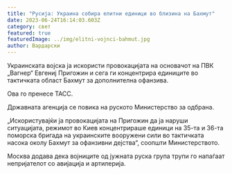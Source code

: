 ```yaml
---
title: "Русија: Украина собира елитни единици во близина на Бахмут"
date: 2023-06-24T16:14:03.603Z
category: свет
featured: true
featuredImage: ../img/elitni-vojnci-bahmut.jpg
author: Вардарски
---
```

Украинската војска ја искористи провокацијата на основачот на ПВК „Вагнер“ Евгениј Пригожин и сега ги концентрира единиците во тактичката област Бахмут за дополнителна офанзива.

Ова го пренесе ТАСС.

Државната агенција се повика на руското Министерство за одбрана.

„Искористувајќи ја провокацијата на Пригожин да ја наруши ситуацијата, режимот во Киев концентрираше единици на 35-та и 36-та поморска бригада на украинските вооружени сили во тактичката насока околу Бахмут за офанзивни дејства“, соопшти Министерството.

Москва додава дека војниците од јужната руска група трупи го напаѓаат непријателот со авијација и артилерија.